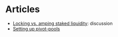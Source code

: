 # Articles

* [Locking vs. amping staked liquidity](staking.md): discussion
* [Setting up pivot-pools](pool-setup.md)
